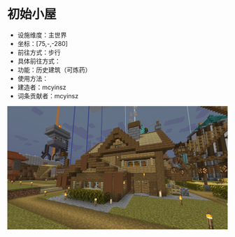 # 初始小屋

* 设施维度：主世界
* 坐标：[75,-,-280]
* 前往方式：步行
* 具体前往方式：
* 功能：历史建筑（可炼药）
* 使用方法：
* 建造者：mcyinsz
* 词条贡献者：mcyinsz

<img src = "/pics/initialhouse.png">
